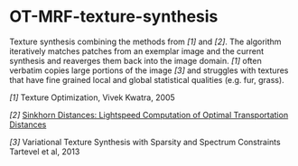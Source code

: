 # OT-MRF-texture-synthesis
Texture synthesis combining the methods from *[1]* and *[2]*.
The algorithm iteratively matches patches from an exemplar image 
and the current synthesis and reaverges them back into the image
domain. *[1]* often verbatim copies large portions of the image
*[3]* and struggles with textures that have fine grained local
and global statistical qualities (e.g. fur, grass). 


*[1]* Texture Optimization, Vivek Kwatra, 2005

*[2]*  [Sinkhorn Distances: Lightspeed Computation of Optimal Transportation Distances](https://arxiv.org/abs/1306.0895)

*[3]* Variational Texture Synthesis with Sparsity and Spectrum Constraints Tartevel et al, 2013
